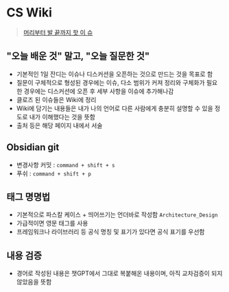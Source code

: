 # CS Wiki

> [머리부터 발 끝까지 핫 이 슈](https://open.spotify.com/track/5paXozBSDZcfFwEeKbEnok?si=6f273812a4684ee1)

## "오늘 배운 것" 말고, "오늘 질문한 것"

- 기본적인 1일 잔디는 이슈나 디스커션을 오픈하는 것으로 만드는 것을 목표로 함
- 질문이 구체적으로 형성된 경우에는 이슈, 다소 범위가 커져 정리와 구체화가 필요한 경우에는 디스커션에 오픈 후 세부 사항을 이슈에 추가해나감
- 클로즈 된 이슈들은 Wiki에 정리
- Wiki에 담기는 내용들은 내가 나의 언어로 다른 사람에게 충분히 설명할 수 있을 정도로 내가 이해했다는 것을 뜻함
- 출처 등은 해당 페이지 내에서 서술

## Obsidian git

- 변경사항 커밋 : `command + shift + s`
- 푸쉬 : `command + shift + p`

## 태그 명명법
- 기본적으로 파스칼 케이스 + 띄어쓰기는 언더바로 작성함 `Architecture_Design`
- 가급적이면 영문 태그를 사용
- 프레임워크나 라이브러리 등 공식 명칭 및 표기가 있다면 공식 표기를 우선함

## 내용 검증
- 경어로 작성된 내용은 챗GPT에서 그대로 복붙해온 내용이며, 아직 교차검증이 되지 않았음을 뜻함